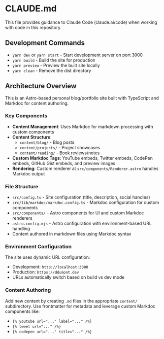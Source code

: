 # CLAUDE.md

This file provides guidance to Claude Code (claude.ai/code) when working with code in this repository.

## Development Commands

- `yarn dev` or `yarn start` - Start development server on port 3000
- `yarn build` - Build the site for production
- `yarn preview` - Preview the built site locally
- `yarn clean` - Remove the dist directory

## Architecture Overview

This is an Astro-based personal blog/portfolio site built with TypeScript and Markdoc for content authoring.

### Key Components

- **Content Management**: Uses Markdoc for markdown processing with custom components
- **Content Structure**: 
  - `content/blog/` - Blog posts
  - `content/projects/` - Project showcases  
  - `content/reading/` - Book reviews/notes
- **Custom Markdoc Tags**: YouTube embeds, Twitter embeds, CodePen embeds, GitHub Gist embeds, and preview images
- **Rendering**: Custom renderer at `src/components/Renderer.astro` handles Markdoc output

### File Structure

- `src/config.ts` - Site configuration (title, description, social handles)
- `src/lib/markdoc/markdoc.config.ts` - Markdoc configuration for custom components
- `src/components/` - Astro components for UI and custom Markdoc renderers
- `astro.config.mjs` - Astro configuration with environment-based URL handling
- Content authored in markdown files using Markdoc syntax

### Environment Configuration

The site uses dynamic URL configuration:
- Development: `http://localhost:3000`  
- Production: `https://ddumont.dev`
- URLs automatically switch based on build vs dev mode

### Content Authoring

Add new content by creating `.md` files in the appropriate `content/` subdirectory. Use frontmatter for metadata and leverage custom Markdoc components like:
- `{% youtube url="..." label="..." /%}`
- `{% tweet url="..." /%}`
- `{% codepen url="..." title="..." /%}`